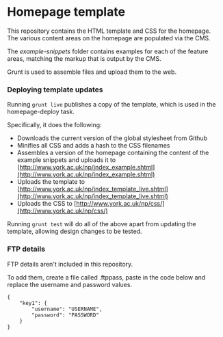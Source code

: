 # Homepage template

This repository contains the HTML template and CSS for the homepage. The various content areas on the homepage are populated via the CMS.

The _example-snippets_ folder contains examples for each of the feature areas, matching the markup that is output by the CMS.

Grunt is used to assemble files and upload them to the web.

### Deploying template updates

Running ``grunt live`` publishes a copy of the template, which is used in the homepage-deploy task.

Specifically, it does the following:

* Downloads the current version of the global stylesheet from Github
* Minifies all CSS and adds a hash to the CSS filenames
* Assembles a version of the homepage containing the content of the example snippets and uploads it to [http://www.york.ac.uk/np/index_example.shtml](http://www.york.ac.uk/np/index_example.shtml)
* Uploads the template to [http://www.york.ac.uk/np/index_template_live.shtml](http://www.york.ac.uk/np/index_template_live.shtml)
* Uploads the CSS to [http://www.york.ac.uk/np/css/](http://www.york.ac.uk/np/css/)

Running ``grunt test`` will do all of the above apart from updating the template, allowing design changes to be tested.


### FTP details
FTP details aren't included in this repository. 

To add them, create a file called .ftppass, paste in the code below and replace the username and password values.

	{  
		"key1": {  
  			"username": "USERNAME",  
  			"password": "PASSWORD"  
  		}  
  	}
